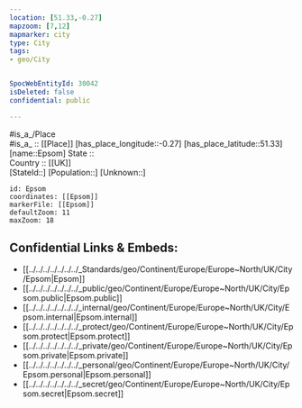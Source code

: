 ```yaml
---
location: [51.33,-0.27] 
mapzoom: [7,12] 
mapmarker: city 
type: City
tags:
- geo/City


SpocWebEntityId: 30042
isDeleted: false
confidential: public

---
```

#is_a_/Place  
#is_a_ :: [[Place]] 
[has_place_longitude::-0.27] 
[has_place_latitude::51.33] 
[name::Epsom] 
State ::  
Country :: [[UK]]  
[StateId::] 
[Population::] 
[Unknown::] 


```leaflet
id: Epsom
coordinates: [[Epsom]] 
markerFile: [[Epsom]] 
defaultZoom: 11 
maxZoom: 18
```


## Confidential Links & Embeds: 
- [[../../../../../../../_Standards/geo/Continent/Europe/Europe~North/UK/City/Epsom|Epsom]] 
- [[../../../../../../../_public/geo/Continent/Europe/Europe~North/UK/City/Epsom.public|Epsom.public]] 
- [[../../../../../../../_internal/geo/Continent/Europe/Europe~North/UK/City/Epsom.internal|Epsom.internal]] 
- [[../../../../../../../_protect/geo/Continent/Europe/Europe~North/UK/City/Epsom.protect|Epsom.protect]] 
- [[../../../../../../../_private/geo/Continent/Europe/Europe~North/UK/City/Epsom.private|Epsom.private]] 
- [[../../../../../../../_personal/geo/Continent/Europe/Europe~North/UK/City/Epsom.personal|Epsom.personal]] 
- [[../../../../../../../_secret/geo/Continent/Europe/Europe~North/UK/City/Epsom.secret|Epsom.secret]] 
